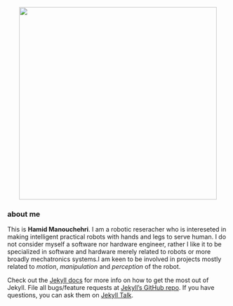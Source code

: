 <!-- ![no_sign](https://user-images.githubusercontent.com/25512825/191785764-436d5ea2-670a-41e9-b2fc-d366709d2146.jpg) -->
<p align="center">
  <img width="450" height="439" src="https://user-images.githubusercontent.com/25512825/191785764-436d5ea2-670a-41e9-b2fc-d366709d2146.jpg">
</p>

### about me

This is __Hamid Manouchehri__. I am a robotic reseracher who is intereseted in making intelligent practical robots with hands and legs to serve human. I do not consider myself a software nor hardware engineer, rather I like it to be specialized in software and hardware merely related to robots or more broadly mechatronics systems.I am keen to be involved in projects mostly related to _motion_, _manipulation_ and _perception_ of the robot. 

Check out the [Jekyll docs][jekyll-docs] for more info on how to get the most out of Jekyll. File all bugs/feature requests at [Jekyll’s GitHub repo][jekyll-gh]. If you have questions, you can ask them on [Jekyll Talk][jekyll-talk].

[jekyll-docs]: http://jekyllrb.com/docs/home
[jekyll-gh]:   https://github.com/jekyll/jekyll
[jekyll-talk]: https://talk.jekyllrb.com/
